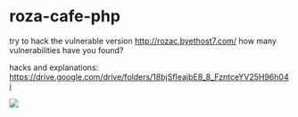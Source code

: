 # roza-cafe-php

try to hack the vulnerable version http://rozac.byethost7.com/
how many vulnerabilities have you found?

hacks and explanations:  https://drive.google.com/drive/folders/18bjSfIeajbE8_8_FzntceYV25H96h04i

![](https://github.com/Yulin777/roza-cafe-php/blob/master/image.png)
